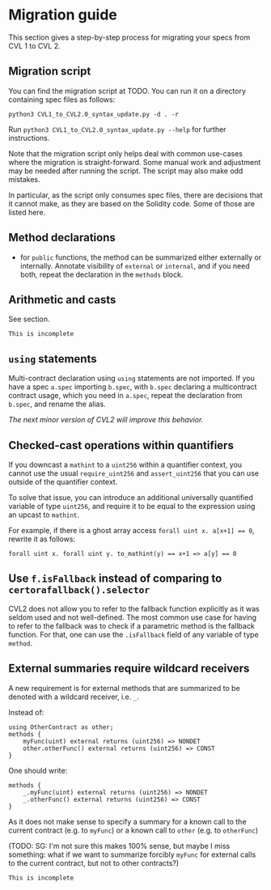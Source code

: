 Migration guide
===============

This section gives a step-by-step process for migrating your specs from CVL 1 to
CVL 2.

## Migration script
You can find the migration script at TODO.
You can run it on a directory containing spec files as follows:
```
python3 CVL1_to_CVL2.0_syntax_update.py -d . -r
```

Run `python3 CVL1_to_CVL2.0_syntax_update.py --help` for further instructions.

Note that the migration script only helps deal with common use-cases where the migration is straight-forward. Some manual work and adjustment may be needed after running the script. The script may also make odd mistakes. 

In particular, as the script only consumes spec files, there are decisions that it cannot make, as they are based on the Solidity code. Some of those are listed here.

## Method declarations

- for `public` functions, the method can be summarized either externally or internally. Annotate visibility of `external` or `internal`, and if you need both, repeat the declaration in the `methods` block.

## Arithmetic and casts

See <changes> section.

```{todo}
This is incomplete
```

## `using` statements

Multi-contract declaration using `using` statements are not imported.
If you have a spec `a.spec` importing `b.spec`, with `b.spec` declaring a multicontract contract usage, which you need in `a.spec`, repeat the declaration from `b.spec`, and rename the alias.

_The next minor version of CVL2 will improve this behavior._


## Checked-cast operations within quantifiers

If you downcast a `mathint` to a `uint256` within a quantifier context, you cannot use the usual `require_uint256` and `assert_uint256` that you can use outside of the quantifier context.

To solve that issue, you can introduce an additional universally quantified variable of type `uint256`, and require it to be equal to the expression using an upcast to `mathint`.

For example, if there is a ghost array access `forall uint x. a[x+1] == 0`, rewrite it as follows:

```cvl
forall uint x. forall uint y. to_mathint(y) == x+1 => a[y] == 0
```

## Use `f.isFallback` instead of comparing to `certorafallback().selector`

CVL2 does not allow you to refer to the fallback function explicitly as it was seldom used and not well-defined. The most common use case for having to refer to the fallback was to check if a parametric method is the fallback function.
For that, one can use the `.isFallback` field of any variable of type `method`.

## External summaries require wildcard receivers

A new requirement is for external methods that are summarized to be denoted with a wildcard receiver, i.e. `_`.

Instead of:
```cvl
using OtherContract as other;
methods {
    myFunc(uint) external returns (uint256) => NONDET
    other.otherFunc() external returns (uint256) => CONST
}
```

One should write:
```cvl
methods {
    _.myFunc(uint) external returns (uint256) => NONDET
    _.otherFunc() external returns (uint256) => CONST
}
```

As it does not make sense to specify a summary for a known call to the current contract (e.g. to `myFunc`) or a known call to `other` (e.g. to `otherFunc`)

(TODO: SG: I'm not sure this makes 100% sense, but maybe I miss something: what if we want to summarize forcibly `myFunc` for external calls to the current contract, but not to other contracts?)

```{todo}
This is incomplete
```

